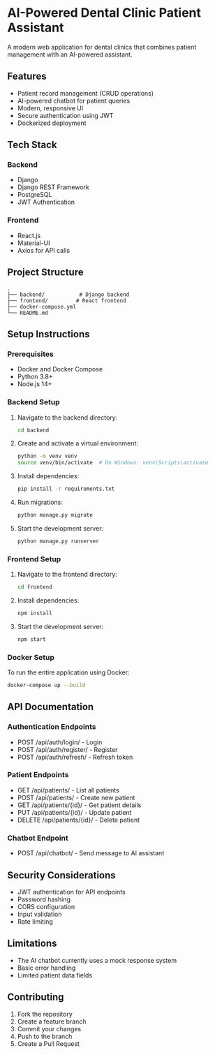 # AI-Powered Dental Clinic Patient Assistant

A modern web application for dental clinics that combines patient management with an AI-powered assistant.

## Features

- Patient record management (CRUD operations)
- AI-powered chatbot for patient queries
- Modern, responsive UI
- Secure authentication using JWT
- Dockerized deployment

## Tech Stack

### Backend
- Django
- Django REST Framework
- PostgreSQL
- JWT Authentication

### Frontend
- React.js
- Material-UI
- Axios for API calls

## Project Structure

```
.
├── backend/           # Django backend
├── frontend/         # React frontend
├── docker-compose.yml
└── README.md
```

## Setup Instructions

### Prerequisites
- Docker and Docker Compose
- Python 3.8+
- Node.js 14+

### Backend Setup
1. Navigate to the backend directory:
   ```bash
   cd backend
   ```

2. Create and activate a virtual environment:
   ```bash
   python -m venv venv
   source venv/bin/activate  # On Windows: venv\Scripts\activate
   ```

3. Install dependencies:
   ```bash
   pip install -r requirements.txt
   ```

4. Run migrations:
   ```bash
   python manage.py migrate
   ```

5. Start the development server:
   ```bash
   python manage.py runserver
   ```

### Frontend Setup
1. Navigate to the frontend directory:
   ```bash
   cd frontend
   ```

2. Install dependencies:
   ```bash
   npm install
   ```

3. Start the development server:
   ```bash
   npm start
   ```

### Docker Setup
To run the entire application using Docker:

```bash
docker-compose up --build
```

## API Documentation

### Authentication Endpoints
- POST /api/auth/login/ - Login
- POST /api/auth/register/ - Register
- POST /api/auth/refresh/ - Refresh token

### Patient Endpoints
- GET /api/patients/ - List all patients
- POST /api/patients/ - Create new patient
- GET /api/patients/{id}/ - Get patient details
- PUT /api/patients/{id}/ - Update patient
- DELETE /api/patients/{id}/ - Delete patient

### Chatbot Endpoint
- POST /api/chatbot/ - Send message to AI assistant

## Security Considerations
- JWT authentication for API endpoints
- Password hashing
- CORS configuration
- Input validation
- Rate limiting

## Limitations
- The AI chatbot currently uses a mock response system
- Basic error handling
- Limited patient data fields

## Contributing
1. Fork the repository
2. Create a feature branch
3. Commit your changes
4. Push to the branch
5. Create a Pull Request 